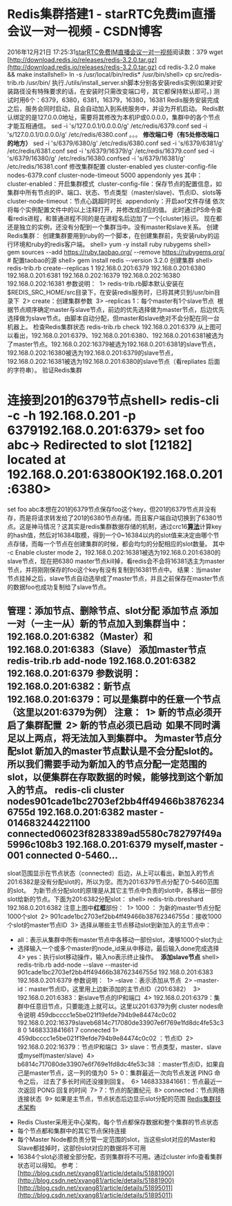 # Redis集群搭建1 - starRTC免费im直播会议一对一视频 - CSDN博客
2016年12月21日 17:25:31[starRTC免费IM直播会议一对一视频](https://me.csdn.net/elesos)阅读数：379
wget [http://download.redis.io/releases/redis-3.2.0.tar.gz](http://download.redis.io/releases/redis-3.2.0.tar.gz)
cd redis-3.2.0
make && make installshell> ln -s /usr/local/bin/redis* /usr/bin/shell> cp src/redis-trib.rb /usr/bin/
执行./utils/install_server.sh脚本分别各安装redis实例(如果对安装路径没有特殊要求的话，在安装时只需改变端口号，其它都保持默认即可。)
测试时用6个：6379，6380，6381，16379，16380，16381
Redis服务安装完成之后，服务会同时启动，且会自动加入到系统服务中，并设为开机启动。
Redis默认绑定的是127.0.0.0地址，需要将其修改为本机IP或0.0.0.0，集群中的各个节点才能互相通信。
sed -i 's/127.0.0.1/0.0.0.0/g' /etc/redis/6379.conf
sed -i 's/127.0.0.1/0.0.0.0/g' /etc/redis/6380.conf
。。。
**修改端口号（**有5处修改端口的地方**）**
sed -i 's/6379/6380/g' /etc/redis/6380.conf
sed -i 's/6379/6381/g' /etc/redis/6381.conf
sed -i 's/6379/16379/g' /etc/redis/16379.conf
sed -i 's/6379/16380/g' /etc/redis/16380.confsed -i 's/6379/16381/g' /etc/redis/16381.conf
修改集群配置
cluster-enabled yes cluster-config-file nodes-6379.conf cluster-node-timeout 5000 appendonly yes
其中：
cluster-enabled：开启集群模式 
cluster-config-file：保存节点的配置信息，如集群中所有节点的IP、端口、状态、节点类型（master/slave)、节点ID、slots等 
cluster-node-timeout：节点心跳超时时长 
appendonly：开启aof文件存储
依次将每个实例配置文件中的以上注释打开，并修改成对应的值。
此时通过PS命令查看redis进程，和普通进程不同的是在进程名后边加了一个[cluster]标识。
现在都还是独立的实例，还没有分配到一个集群当中。没有master和slave关系。
创建Redis集群：
创建集群要用到ruby的一个脚本，在创建集群前，先安装ruby的运行环境和ruby的redis客户端。
shell> yum -y install ruby rubygems
shell> gem sources --add https://ruby.taobao.org/ --remove https://rubygems.org/ # 配置taobao的源
shell> gem install redis --version 3.2.0
创建集群
shell>
redis-trib.rb
create--replicas 1
192.168.0.201:6379
 192.168.0.201:6380 192.168.0.201:6381
192.168.0.202:16379
 192.168.0.202:16380 192.168.0.202:16381
参数说明： 
1> redis-trib.rb脚本默认安装在$REDIS_SRC_HOME/src目录下，在安装redis服务时，已将其拷贝到/usr/bin目录下 
2> create：创建集群参数 
3> –replicas 1：每个master有1个slave节点 
根据节点顺序确定master与slave节点，前边的优先选择做为master节点，后边优先选择做为slave节点。由脚本自动分配，但master和slave绝对不会分配在同一台机器上。
检查Redis集群状态
redis-trib.rb check 192.168.0.201:6379
从上图可以看出，192.168.0.201:6379、192.168.0.201:6380、192.168.0.201:6381被选为了master节点。192.168.0.202:16379被选为192.168.0.201:6381的slave节点，192.168.0.202:16380被选为192.168.0.201:6379的slave节点，192.168.0.202:16381被选为192.168.0.201:6380的slave节点（看repliates
 后面的字符串）。
验证Redis集群
# 连接到201的6379节点shell> redis-cli -c -h 192.168.0.201 -p 6379192.168.0.201:6379> set foo abc-> Redirected to slot [12182] located at 192.168.0.201:6380OK192.168.0.201:6380>
set foo abc本想在201的6379节点保存foo这个key，但201的6379节点并没有存，而是将请求转发给了201的6380节点存储。而且客户端自动切换到了6380节点。这是神马情况？这其实是redis集群数据存储的机制，通过crc16[**算法**](http://lib.csdn.net/base/datastructure)计算key的hash值，然后对16384取模，得到一个0~16384以内的slot值来决定由哪个节点存储，而每一个节点在创建集群的时候，都会均匀的分配相应的slot数量。
其中 -c Enable cluster mode
2，192.168.0.202:16381被选为192.168.0.201:6380的slave节点，现在把6380 master节点kill掉，看redis会不会将16381选主为master节点，并将刚刚保存的foo这个key有没有复制到16381节点中。
结果：当master节点挂掉之后，slave节点自动选举成了master节点，并且之前保存在master节点的数据foo也成功复制给了slave节点。


管理：添加节点、删除节点、slot分配
添加节点
添加一对（一主一从）新的节点加入到集群当中：192.168.0.201:6382（Master）和192.168.0.201:6383（Slave）
**添加master节点**
redis-trib.rb add-node 192.168.0.201:6382
192.168.0.201:6379
参数说明： 
**192.168.0.201:6382：新节点**
192.168.0.201:6379：可以是集群中的任意一个节点（这里以201:6379为例）
注意： 
1> 新的节点必须开启了集群配置 
2> 新的节点必须已启动 
如果不同时满足以上两点，将无法加入到集群中。
**为master节点分配slot**
新加入的master节点默认是不会分配slot的。所以我们需要手动为新加入的节点分配一定范围的slot，以便集群在存取数据的时候，能够找到这个新加入的节点。
redis-cli cluster nodes901cade1bc2703ef2bb4ff49466b38762346755d
192.168.0.201:6382
 master - 014683244221100 connected06023f8283389ad5580c782797f49a5996c108b3
192.168.0.201:6379
 myself,master - 001 connected
0-5460...
- 
sloat范围显示在节点状态（connected）后边，从上可以看出，新加入的节点201:6382是没有分配slot的，所以为空。而为201:6379节点分配了0-5460范围的slot。 
为新节点分配slot的原理是从其它主节点中负责的slot中，各移出一部份 
slot给新的节点。下面为201:6382分配slot：
shell>
redis-trib.rbreshard 192.168.0.201:6382
注意上图中**红框**部份： 
1> 1000 ： 为新的master节点分配1000个slot 
2> 901cade1bc2703ef2bb4ff49466b38762346755d：接收1000个slot的master节点ID 
3> 选择从哪些主节点移动slot到新加入的主节点中： 
* all：表示从集群中所有master节点中各移动一部份slot，凑够1000个slot为止 
* 选择输入一个或多个master的node_id来从中移动，最后输入done完成选择 
4> yes：执行slot移动操作，输入no表示终止操作。 
**添加slave节点**
shell> redis-trib.rb
add-node
--slave --master-id 901cade1bc2703ef2bb4ff49466b38762346755d 192.168.0.201:6383 192.168.0.201:6379
参数说明： 
1> –slave：表示添加从节点 
2> –master-id：master节点ID，这里用上边新添加的主节点ID（201:6382） 
3> 192.168.0.201:6383：新slave节点的IP和端口 
4> 192.168.0.201:6379：集群中任意旧节点，只要能连上就可以。这里以201:6379为例
cluster nodes命令说明
459dbcccc1e5be021f19efde794b9e84474c0c02
 192.168.0.202:16379slaveb6814c717080de33907e6f769e1fd8dc4fe53c38 0 1468333841661 7
connected
1> 459dbcccc1e5be021f19efde794b9e84474c0c02 ：节点ID 
2> 192.168.0.202:16379：节点IP和端口 
3> slave：节点类型，master、slave或myself(master/slave) 
4> b6814c717080de33907e6f769e1fd8dc4fe53c38 ：master节点ID，如果自己是master节点，这一列的值为0 
5> 0：集群最近一次向节点发送 PING 命令之后， 过去了多长时间还没接到回复。 
6> 1468333841661：节点最近一次返回 PONG 回复的时间 
7> 7：节点的配置纪元 
8> connected：节点网络连接状态 
9> 如果是主节点，节点状态后边显示slot分配的范围
[Redis集群技术架构](http://blog.csdn.net/xyang81/article/details/51898465)
- Redis Cluster采用无中心架构，每个节点都保存数据和整个集群的节点状态
- 每个节点都和集群中的其它节点保持连接
- 每个Master Node都负责分管一定范围的slot，当这些slot对应的Master和Slave都挂掉时，这部份slot对应的数据将不可用
- 16384个slot必须被全部分配，否则集群将不可用。通过cluster info查看集群状态可以得知。
参考：
[http://blog.csdn.net/xyang81/article/details/51881900](http://blog.csdn.net/xyang81/article/details/51881900)
[http://blog.csdn.net/xyang81/article/details/51895011](http://blog.csdn.net/xyang81/article/details/51895011)
